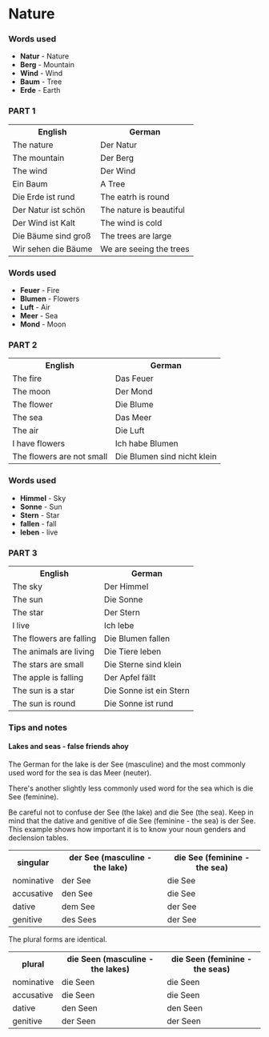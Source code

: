 # Nature

### Words used
+ **Natur** - Nature
+ **Berg** - Mountain
+ **Wind** - Wind
+ **Baum** - Tree
+ **Erde** - Earth

### PART 1

<table>
    <tr>
        <th>English</th>
        <th>German</th>
    </tr>
    <tr>
        <td>The nature</td>
        <td>Der Natur</td>
    </tr>
    <tr>
        <td>The mountain</td>
        <td>Der Berg</td>
    </tr>
    <tr>
        <td>The wind</td>
        <td>Der Wind</td>
    </tr>
    <tr>
        <td>Ein Baum</td>
        <td>A Tree</td>
    </tr>
    <tr>
        <td>Die Erde ist rund</td>
        <td>The eatrh is round</td>
    </tr>
    <tr>
        <td>Der Natur ist schön</td>
        <td>The nature is beautiful</td>
    </tr>
    <tr>
        <td>Der Wind ist Kalt</td>
        <td>The wind is cold</td>
    </tr>
    <tr>
        <td>Die Bäume sind groß</td>
        <td>The trees are large</td>
    </tr>
    <tr>
        <td>Wir sehen die Bäume</td>
        <td>We are seeing the trees</td>
    </tr>
</table>

### Words used
+ **Feuer** - Fire
+ **Blumen** - Flowers
+ **Luft** - Air
+ **Meer** - Sea
+ **Mond** - Moon

### PART 2

<table>
    <tr>
        <th>English</th>
        <th>German</th>
    </tr>
    <tr>
        <td>The fire</td>
        <td>Das Feuer</td>
    </tr>
    <tr>
        <td>The moon</td>
        <td>Der Mond</td>
    </tr>
    <tr>
        <td>The flower</td>
        <td>Die Blume</td>
    </tr>
    <tr>
        <td>The sea</td>
        <td>Das Meer</td>
    </tr>
    <tr>
        <td>The air</td>
        <td>Die Luft</td>
    </tr>
    <tr>
        <td>I have flowers</td>
        <td>Ich habe Blumen</td>
    </tr>
    <tr>
        <td>The flowers are not small</td>
        <td>Die Blumen sind nicht klein</td>
    </tr>
</table>

### Words used
+ **Himmel** - Sky
+ **Sonne** - Sun
+ **Stern** - Star
+ **fallen** - fall
+ **leben** - live

### PART 3

<table>
    <tr>
        <th>English</th>
        <th>German</th>
    </tr>
    <tr>
        <td>The sky</td>
        <td>Der Himmel</td>
    </tr>
    <tr>
        <td>The sun</td>
        <td>Die Sonne</td>
    </tr>
    <tr>
        <td>The star</td>
        <td>Der Stern</td>
    </tr>
    <tr>
        <td>I live</td>
        <td>Ich lebe</td>
    </tr>
    <tr>
        <td>The flowers are falling</td>
        <td>Die Blumen fallen</td>
    </tr>
    <tr>
        <td>The animals are living</td>
        <td>Die Tiere leben</td>
    </tr>
    <tr>
        <td>The stars are small</td>
        <td>Die Sterne sind klein</td>
    </tr>
    <tr>
        <td>The apple is falling</td>
        <td>Der Apfel fällt</td>
    </tr>
    <tr>
        <td>The sun is a star</td>
        <td>Die Sonne ist ein Stern</td>
    </tr>
    <tr>
        <td>The sun is round</td>
        <td>Die Sonne ist rund</td>
    </tr>
</table>

### Tips and notes

#### Lakes and seas - false friends ahoy
The German for the lake is der See (masculine) and the most commonly used word for the sea is das Meer (neuter).

There's another slightly less commonly used word for the sea which is die See (feminine).

Be careful not to confuse der See (the lake) and die See (the sea). Keep in mind that the dative and genitive of die See (feminine - the sea) is der See. This example shows how important it is to know your noun genders and declension tables.

<table>
    <tr>
        <th>singular</th>
        <th>der See (masculine - the lake)</th>
        <th>die See (feminine - the sea)</th>
    </tr>
    <tr>
        <td>nominative</td>
        <td>der See</td>
        <td>die See</td>
    </tr>
    <tr>
        <td>accusative</td>
        <td>den See</td>
        <td>die See</td>
    </tr>
    <tr>
        <td>dative</td>
        <td>dem See</td>
        <td>der See</td>
    </tr>
    <tr>
        <td>genitive</td>
        <td>des Sees</td>
        <td>der See</td>
    </tr>
</table>

The plural forms are identical.

<table>
    <tr>
        <th>plural</th>
        <th>die Seen (masculine - the lakes)</th>
        <th>die Seen (feminine - the seas)</th>
    </tr>
    <tr>
        <td>nominative</td>
        <td>die Seen</td>
        <td>die Seen</td>
    </tr>
    <tr>
        <td>accusative</td>
        <td>die Seen</td>
        <td>die Seen</td>
    </tr>
    <tr>
        <td>dative</td>
        <td>den Seen</td>
        <td>den Seen</td>
    </tr>
    <tr>
        <td>genitive</td>
        <td>der Seen</td>
        <td>der Seen</td>
    </tr>
</table>
